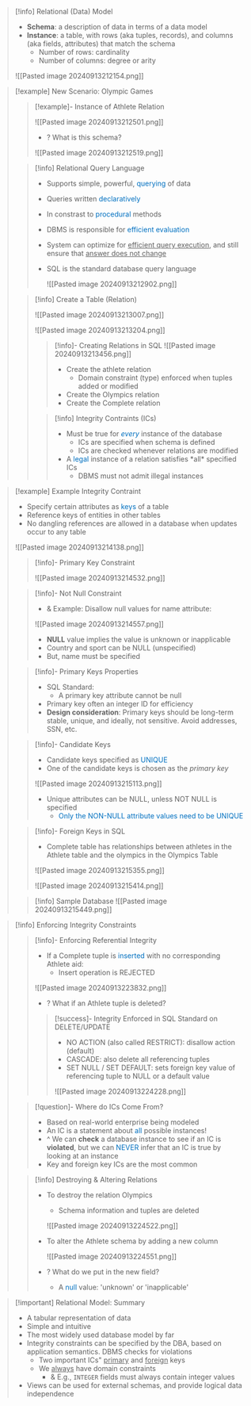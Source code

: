 > [!info] Relational (Data) Model
> - **Schema**: a description of data in terms of a data model 
> - **Instance**: a table, with rows (aka tuples, records), and columns (aka fields, attributes) that match the schema
> 	- Number of rows: cardinality
> 	- Number of columns: degree or arity
> 
> ![[Pasted image 20240913212154.png]]

> [!example] New Scenario: Olympic Games
> 
> > [!example]- Instance of Athlete Relation 
> > 
> > ![[Pasted image 20240913212501.png]]
> > 
> > - ? What is this schema?
> > 
> > ![[Pasted image 20240913212519.png]]
> 
> 
> > [!info] Relational Query Language
> > - Supports simple, powerful, <span style="color:rgb(0, 112, 192)">querying</span> of data
> > - Queries written <span style="color:rgb(0, 112, 192)">declaratively</span>
> >	- In constrast to <span style="color:rgb(0, 112, 192)">procedural</span> methods
> > - DBMS is responsible for <span style="color:rgb(0, 112, 192)">efficient evaluation</span>
> >	- System can optimize for <u>efficient query execution</u>, and still ensure that <u>answer does not change</u>
> > - SQL is the standard database query language
> >  
> >   ![[Pasted image 20240913212902.png]]
>
> > [!info] Create a Table (Relation)
> > 
> > ![[Pasted image 20240913213007.png]]
> > 
> > ![[Pasted image 20240913213204.png]]
> > 
> > > [!info]- Creating Relations in SQL
> > > ![[Pasted image 20240913213456.png]]
> > > 
> > > - Create the athlete relation
> > > 	- Domain constraint (type) enforced when tuples added or modified
> > > - Create the Olympics relation
> > > - Create the Complete relation
> > 
> > > [!info] Integrity Contraints (ICs)
> > > - Must be true for *<span style="color:rgb(0, 112, 192)">every</span>* instance of the database
> > > 	- ICs are specified when schema is defined
> > > 	- ICs are checked whenever relations are modified
> > > - A <span style="color:rgb(0, 112, 192)">legal</span> instance of a relation satisfies \*all\* specified ICs
> > > 	- DBMS must not admit illegal instances


> [!example] Example Integrity Contraint
> - Specify certain attributes as <span style="color:rgb(0, 112, 192)">keys</span> of a table 
> - Reference keys of entities in other tables
> - No dangling references are allowed in a database when updates occur to any table 
> 
>  ![[Pasted image 20240913214138.png]]
>  
> > [!info]- Primary Key Constraint
> > 
> > ![[Pasted image 20240913214532.png]]
> 
> > [!info]- Not Null Constraint
> > - & Example: Disallow null values for name attribute:
> > 
> > ![[Pasted image 20240913214557.png]]
> > 
> > - **NULL** value implies the value is unknown or inapplicable
> > - Country and sport can be NULL (unspecified)
> > - But, name must be specified
> 
> > [!info]- Primary Keys Properties
> > - SQL Standard: 
> > 	- A primary key attribute cannot be null
> > - Primary key often an integer ID for efficiency
> > - **Design consideration**: Primary keys should be long-term stable, unique, and ideally, not sensitive. Avoid addresses, SSN, etc.
> 
> > [!info]- Candidate Keys
> > - Candidate keys specified as <span style="color:rgb(0, 112, 192)">UNIQUE</span>
> > - One of the candidate keys is chosen as the *primary key*
> > 
> > ![[Pasted image 20240913215113.png]]
> > 
> > - Unique attributes can be NULL, unless NOT NULL is specified
> > 	- <span style="color:rgb(0, 112, 192)">Only the NON-NULL attribute values need to be UNIQUE</span>
> 
> > [!info]- Foreign Keys in SQL
> > - Complete table has relationships between athletes in the Athlete table and the olympics in the Olympics Table
> > 
> > ![[Pasted image 20240913215355.png]]
> > 
> > ![[Pasted image 20240913215414.png]]
> 
> > [!info] Sample Database
> > ![[Pasted image 20240913215449.png]]

> [!info] Enforcing Integrity Constraints
> 
> > [!info]- Enforcing Referential Integrity
> > 
> > - If a Complete tuple is <span style="color:rgb(0, 112, 192)">inserted</span> with no corresponding Athlete aid:
> > 	- Insert operation is REJECTED
> > 	  
> > ![[Pasted image 20240913223832.png]]
> > 
> > - ? What if an Athlete tuple is deleted?
> >  
> >  > [!success]- Integrity Enforced in SQL Standard on DELETE/UPDATE
> >  > - NO ACTION (also called RESTRICT): disallow action (default)
> >  > - CASCADE: also delete all referencing tuples
> >  > - SET NULL / SET DEFAULT: sets foreign key value of referencing tuple to NULL or a default value
> >  > 
> >  > ![[Pasted image 20240913224228.png]]
> >  
> 
> > [!question]- Where do ICs Come From?
> > - Based on real-world enterprise being modeled
> > - An IC is a statement about <span style="color:rgb(0, 112, 192)">all</span> possible instances!
> > - ^ We can **check** a database instance to see if an IC is **violated**, but we can <span style="color:rgb(0, 112, 192)">NEVER</span> infer that an IC is true by looking at an instance
> > - Key and foreign key ICs are the most common
> 
> > [!info] Destroying & Altering Relations
> > - To destroy the relation Olympics
> > 	- Schema information and tuples are deleted
> > 
> > 	![[Pasted image 20240913224522.png]]
> > 	
> > - To alter the Athlete schema by adding a new column
> >   
> > 	![[Pasted image 20240913224551.png]]
> > 
> > - ? What do we put in the new field?
> > 	- A <span style="color:rgb(0, 112, 192)">null</span> value: 'unknown' or 'inapplicable'

> [!important] Relational Model: Summary
> - A tabular representation of data
> - Simple and intuitive
> - The most widely used database model by far
> - Integrity constraints can be specified by the DBA, based on application semantics. DBMS checks for violations
> 	- Two important ICs" <u>primary</u> and <u>foreign</u> keys
> 	- We <u>always</u> have domain constraints
> 		- & E.g., `INTEGER` fields must always contain integer values
> - Views can be used for external schemas, and provide logical data independence